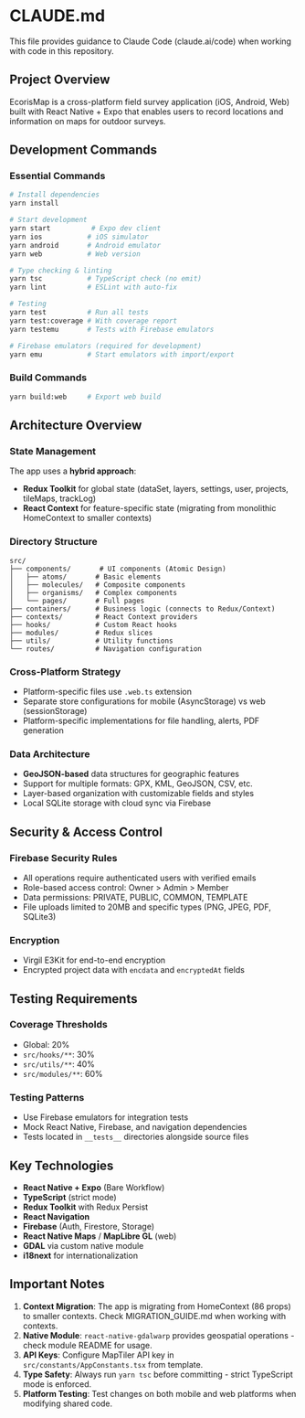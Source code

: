 # CLAUDE.md

This file provides guidance to Claude Code (claude.ai/code) when working with code in this repository.

## Project Overview
EcorisMap is a cross-platform field survey application (iOS, Android, Web) built with React Native + Expo that enables users to record locations and information on maps for outdoor surveys.

## Development Commands

### Essential Commands
```bash
# Install dependencies
yarn install

# Start development
yarn start          # Expo dev client
yarn ios           # iOS simulator
yarn android       # Android emulator
yarn web           # Web version

# Type checking & linting
yarn tsc           # TypeScript check (no emit)
yarn lint          # ESLint with auto-fix

# Testing
yarn test          # Run all tests
yarn test:coverage # With coverage report
yarn testemu       # Tests with Firebase emulators

# Firebase emulators (required for development)
yarn emu           # Start emulators with import/export
```

### Build Commands
```bash
yarn build:web     # Export web build
```

## Architecture Overview

### State Management
The app uses a **hybrid approach**:
- **Redux Toolkit** for global state (dataSet, layers, settings, user, projects, tileMaps, trackLog)
- **React Context** for feature-specific state (migrating from monolithic HomeContext to smaller contexts)

### Directory Structure
```
src/
├── components/       # UI components (Atomic Design)
│   ├── atoms/       # Basic elements
│   ├── molecules/   # Composite components
│   ├── organisms/   # Complex components
│   └── pages/       # Full pages
├── containers/      # Business logic (connects to Redux/Context)
├── contexts/        # React Context providers
├── hooks/           # Custom React hooks
├── modules/         # Redux slices
├── utils/           # Utility functions
└── routes/          # Navigation configuration
```

### Cross-Platform Strategy
- Platform-specific files use `.web.ts` extension
- Separate store configurations for mobile (AsyncStorage) vs web (sessionStorage)
- Platform-specific implementations for file handling, alerts, PDF generation

### Data Architecture
- **GeoJSON-based** data structures for geographic features
- Support for multiple formats: GPX, KML, GeoJSON, CSV, etc.
- Layer-based organization with customizable fields and styles
- Local SQLite storage with cloud sync via Firebase

## Security & Access Control

### Firebase Security Rules
- All operations require authenticated users with verified emails
- Role-based access control: Owner > Admin > Member
- Data permissions: PRIVATE, PUBLIC, COMMON, TEMPLATE
- File uploads limited to 20MB and specific types (PNG, JPEG, PDF, SQLite3)

### Encryption
- Virgil E3Kit for end-to-end encryption
- Encrypted project data with `encdata` and `encryptedAt` fields

## Testing Requirements

### Coverage Thresholds
- Global: 20%
- `src/hooks/**`: 30%
- `src/utils/**`: 40%
- `src/modules/**`: 60%

### Testing Patterns
- Use Firebase emulators for integration tests
- Mock React Native, Firebase, and navigation dependencies
- Tests located in `__tests__` directories alongside source files

## Key Technologies
- **React Native + Expo** (Bare Workflow)
- **TypeScript** (strict mode)
- **Redux Toolkit** with Redux Persist
- **React Navigation**
- **Firebase** (Auth, Firestore, Storage)
- **React Native Maps** / **MapLibre GL** (web)
- **GDAL** via custom native module
- **i18next** for internationalization

## Important Notes
1. **Context Migration**: The app is migrating from HomeContext (86 props) to smaller contexts. Check MIGRATION_GUIDE.md when working with contexts.
2. **Native Module**: `react-native-gdalwarp` provides geospatial operations - check module README for usage.
3. **API Keys**: Configure MapTiler API key in `src/constants/AppConstants.tsx` from template.
4. **Type Safety**: Always run `yarn tsc` before committing - strict TypeScript mode is enforced.
5. **Platform Testing**: Test changes on both mobile and web platforms when modifying shared code.